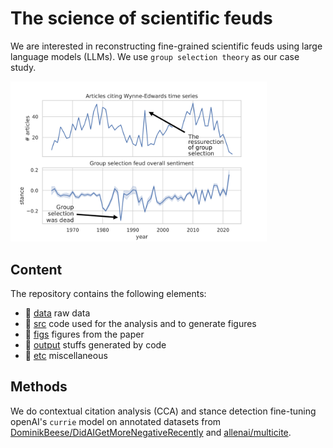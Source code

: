 # The science of scientific feuds

We are interested in reconstructing fine-grained scientific feuds using large language models (LLMs). We use `group selection theory` as our case study.

<img src="https://github.com/jstonge/sci_feuds/blob/main/etc/60fbc0ac_1.png" alt="the history of group selection" width="410px">

## Content

The repository contains the following elements:
 * 📂 [data](/data) raw data
 * 📂 [src](/src) code used for the analysis and to generate figures
 * 📂 [figs](/figs) figures from the paper
 * 📂 [output](/output) stuffs generated by code
 * 📂 [etc](/etc) miscellaneous
 

## Methods

We do contextual citation analysis (CCA) and stance detection fine-tuning openAI's `currie` model on annotated datasets from [DominikBeese/DidAIGetMoreNegativeRecently](https://github.com/DominikBeese/DidAIGetMoreNegativeRecently) and [allenai/multicite](https://github.com/allenai/multicite).

